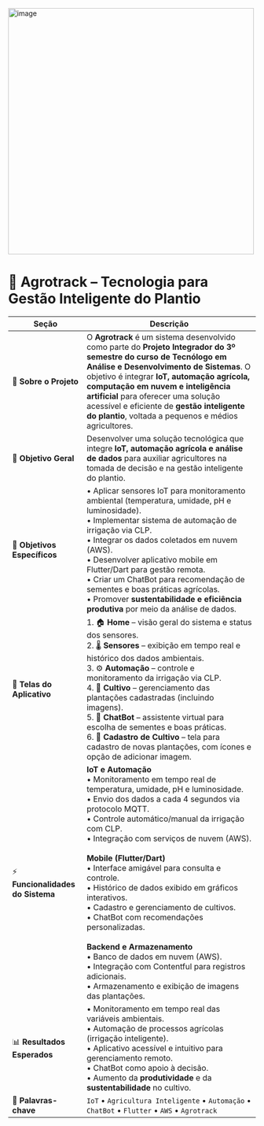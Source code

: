 <img width="500" height="500" alt="image" src="https://github.com/user-attachments/assets/6890cb94-40ff-4962-b83d-50aca72123b6" />

# 🌱 Agrotrack – Tecnologia para Gestão Inteligente do Plantio  

| Seção | Descrição |
|-------|-----------|
| 📖 **Sobre o Projeto** | O **Agrotrack** é um sistema desenvolvido como parte do **Projeto Integrador do 3º semestre do curso de Tecnólogo em Análise e Desenvolvimento de Sistemas**. O objetivo é integrar **IoT, automação agrícola, computação em nuvem e inteligência artificial** para oferecer uma solução acessível e eficiente de **gestão inteligente do plantio**, voltada a pequenos e médios agricultores. |
| 🎯 **Objetivo Geral** | Desenvolver uma solução tecnológica que integre **IoT, automação agrícola e análise de dados** para auxiliar agricultores na tomada de decisão e na gestão inteligente do plantio. |
| 🎯 **Objetivos Específicos** | • Aplicar sensores IoT para monitoramento ambiental (temperatura, umidade, pH e luminosidade). <br> • Implementar sistema de automação de irrigação via CLP. <br> • Integrar os dados coletados em nuvem (AWS). <br> • Desenvolver aplicativo mobile em Flutter/Dart para gestão remota. <br> • Criar um ChatBot para recomendação de sementes e boas práticas agrícolas. <br> • Promover **sustentabilidade e eficiência produtiva** por meio da análise de dados. |
| 📱 **Telas do Aplicativo** | 1. 🏠 **Home** – visão geral do sistema e status dos sensores. <br> 2. 🌡️ **Sensores** – exibição em tempo real e histórico dos dados ambientais. <br> 3. ⚙️ **Automação** – controle e monitoramento da irrigação via CLP. <br> 4. 🌾 **Cultivo** – gerenciamento das plantações cadastradas (incluindo imagens). <br> 5. 🤖 **ChatBot** – assistente virtual para escolha de sementes e boas práticas. <br> 6. 📝 **Cadastro de Cultivo** – tela para cadastro de novas plantações, com ícones e opção de adicionar imagem. |
| ⚡ **Funcionalidades do Sistema** | **IoT e Automação** <br> • Monitoramento em tempo real de temperatura, umidade, pH e luminosidade. <br> • Envio dos dados a cada 4 segundos via protocolo MQTT. <br> • Controle automático/manual da irrigação com CLP. <br> • Integração com serviços de nuvem (AWS). <br><br> **Mobile (Flutter/Dart)** <br> • Interface amigável para consulta e controle. <br> • Histórico de dados exibido em gráficos interativos. <br> • Cadastro e gerenciamento de cultivos. <br> • ChatBot com recomendações personalizadas. <br><br> **Backend e Armazenamento** <br> • Banco de dados em nuvem (AWS). <br> • Integração com Contentful para registros adicionais. <br> • Armazenamento e exibição de imagens das plantações. |
| 📊 **Resultados Esperados** | • Monitoramento em tempo real das variáveis ambientais. <br> • Automação de processos agrícolas (irrigação inteligente). <br> • Aplicativo acessível e intuitivo para gerenciamento remoto. <br> • ChatBot como apoio à decisão. <br> • Aumento da **produtividade** e da **sustentabilidade** no cultivo. |
| 🔑 **Palavras-chave** | `IoT` • `Agricultura Inteligente` • `Automação` • `ChatBot` • `Flutter` • `AWS` • `Agrotrack` |
